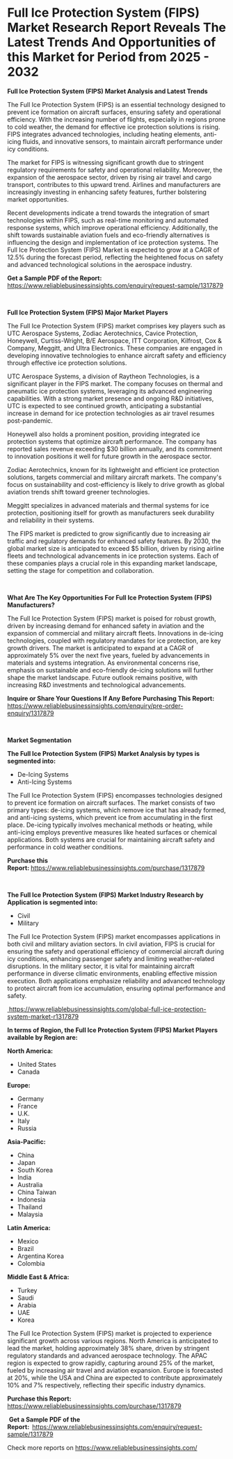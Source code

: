 <p><h1>Full Ice Protection System (FIPS) Market Research Report Reveals The Latest Trends And Opportunities of this Market for Period from 2025 - 2032</h1></p><p><strong>Full Ice Protection System (FIPS) Market Analysis and Latest Trends</strong></p>
<p><p>The Full Ice Protection System (FIPS) is an essential technology designed to prevent ice formation on aircraft surfaces, ensuring safety and operational efficiency. With the increasing number of flights, especially in regions prone to cold weather, the demand for effective ice protection solutions is rising. FIPS integrates advanced technologies, including heating elements, anti-icing fluids, and innovative sensors, to maintain aircraft performance under icy conditions.</p><p>The market for FIPS is witnessing significant growth due to stringent regulatory requirements for safety and operational reliability. Moreover, the expansion of the aerospace sector, driven by rising air travel and cargo transport, contributes to this upward trend. Airlines and manufacturers are increasingly investing in enhancing safety features, further bolstering market opportunities. </p><p>Recent developments indicate a trend towards the integration of smart technologies within FIPS, such as real-time monitoring and automated response systems, which improve operational efficiency. Additionally, the shift towards sustainable aviation fuels and eco-friendly alternatives is influencing the design and implementation of ice protection systems. The Full Ice Protection System (FIPS) Market is expected to grow at a CAGR of 12.5% during the forecast period, reflecting the heightened focus on safety and advanced technological solutions in the aerospace industry.</p></p>
<p><strong>Get a Sample PDF of the Report:&nbsp;</strong> <a href="https://www.reliablebusinessinsights.com/enquiry/request-sample/1317879?utm_campaign=1950&utm_medium=2&utm_source=Github&utm_content=ia&utm_term=02032025&utm_id=full-ice-protection-system-fips">https://www.reliablebusinessinsights.com/enquiry/request-sample/1317879</a></p>
<p>&nbsp;</p>
<p><strong>Full Ice Protection System (FIPS) Major Market Players</strong></p>
<p><p>The Full Ice Protection System (FIPS) market comprises key players such as UTC Aerospace Systems, Zodiac Aerotechnics, Cavice Protection, Honeywell, Curtiss-Wright, B/E Aerospace, ITT Corporation, Kilfrost, Cox & Company, Meggitt, and Ultra Electronics. These companies are engaged in developing innovative technologies to enhance aircraft safety and efficiency through effective ice protection solutions.</p><p>UTC Aerospace Systems, a division of Raytheon Technologies, is a significant player in the FIPS market. The company focuses on thermal and pneumatic ice protection systems, leveraging its advanced engineering capabilities. With a strong market presence and ongoing R&D initiatives, UTC is expected to see continued growth, anticipating a substantial increase in demand for ice protection technologies as air travel resumes post-pandemic.</p><p>Honeywell also holds a prominent position, providing integrated ice protection systems that optimize aircraft performance. The company has reported sales revenue exceeding $30 billion annually, and its commitment to innovation positions it well for future growth in the aerospace sector.</p><p>Zodiac Aerotechnics, known for its lightweight and efficient ice protection solutions, targets commercial and military aircraft markets. The company's focus on sustainability and cost-efficiency is likely to drive growth as global aviation trends shift toward greener technologies.</p><p>Meggitt specializes in advanced materials and thermal systems for ice protection, positioning itself for growth as manufacturers seek durability and reliability in their systems.</p><p>The FIPS market is predicted to grow significantly due to increasing air traffic and regulatory demands for enhanced safety features. By 2030, the global market size is anticipated to exceed $5 billion, driven by rising airline fleets and technological advancements in ice protection systems. Each of these companies plays a crucial role in this expanding market landscape, setting the stage for competition and collaboration.</p></p>
<p>&nbsp;</p>
<p><strong>What Are The Key Opportunities For Full Ice Protection System (FIPS) Manufacturers?</strong></p>
<p><p>The Full Ice Protection System (FIPS) market is poised for robust growth, driven by increasing demand for enhanced safety in aviation and the expansion of commercial and military aircraft fleets. Innovations in de-icing technologies, coupled with regulatory mandates for ice protection, are key growth drivers. The market is anticipated to expand at a CAGR of approximately 5% over the next five years, fueled by advancements in materials and systems integration. As environmental concerns rise, emphasis on sustainable and eco-friendly de-icing solutions will further shape the market landscape. Future outlook remains positive, with increasing R&D investments and technological advancements.</p></p>
<p><strong>Inquire or Share Your Questions If Any Before Purchasing This Report:</strong> <a href="https://www.reliablebusinessinsights.com/enquiry/pre-order-enquiry/1317879?utm_campaign=1950&utm_medium=2&utm_source=Github&utm_content=ia&utm_term=02032025&utm_id=full-ice-protection-system-fips">https://www.reliablebusinessinsights.com/enquiry/pre-order-enquiry/1317879</a></p>
<p>&nbsp;</p>
<p><strong>Market Segmentation</strong></p>
<p><strong>The Full Ice Protection System (FIPS) Market Analysis by types is segmented into:</strong></p>
<p><ul><li>De-Icing Systems</li><li>Anti-Icing Systems</li></ul></p>
<p><p>The Full Ice Protection System (FIPS) encompasses technologies designed to prevent ice formation on aircraft surfaces. The market consists of two primary types: de-icing systems, which remove ice that has already formed, and anti-icing systems, which prevent ice from accumulating in the first place. De-icing typically involves mechanical methods or heating, while anti-icing employs preventive measures like heated surfaces or chemical applications. Both systems are crucial for maintaining aircraft safety and performance in cold weather conditions.</p></p>
<p><strong>Purchase this Report:&nbsp;</strong><a href="https://www.reliablebusinessinsights.com/purchase/1317879?utm_campaign=1950&utm_medium=2&utm_source=Github&utm_content=ia&utm_term=02032025&utm_id=full-ice-protection-system-fips">https://www.reliablebusinessinsights.com/purchase/1317879</a></p>
<p>&nbsp;</p>
<p><strong>The Full Ice Protection System (FIPS) Market Industry Research by Application is segmented into:</strong></p>
<p><ul><li>Civil</li><li>Military</li></ul></p>
<p><p>The Full Ice Protection System (FIPS) market encompasses applications in both civil and military aviation sectors. In civil aviation, FIPS is crucial for ensuring the safety and operational efficiency of commercial aircraft during icy conditions, enhancing passenger safety and limiting weather-related disruptions. In the military sector, it is vital for maintaining aircraft performance in diverse climatic environments, enabling effective mission execution. Both applications emphasize reliability and advanced technology to protect aircraft from ice accumulation, ensuring optimal performance and safety.</p></p>
<p><a href="https://www.reliablebusinessinsights.com/global-full-ice-protection-system-market-r1317879?utm_campaign=1950&utm_medium=2&utm_source=Github&utm_content=ia&utm_term=02032025&utm_id=full-ice-protection-system-fips">&nbsp;https://www.reliablebusinessinsights.com/global-full-ice-protection-system-market-r1317879</a></p>
<p><strong>In terms of Region, the Full Ice Protection System (FIPS) Market Players available by Region are:</strong></p>
<p>
    <p> <strong> North America: </strong>
        <ul>
            <li>United States</li>
            <li>Canada</li>
        </ul>
        </p> 
    <p> <strong> Europe: </strong>
        <ul>
            <li>Germany</li>
            <li>France</li>
            <li>U.K.</li>
            <li>Italy</li>
            <li>Russia</li>
        </ul>
        </p> 
    <p> <strong> Asia-Pacific: </strong>
        <ul>
            <li>China</li>
            <li>Japan</li>
            <li>South Korea</li>
            <li>India</li>
            <li>Australia</li>
            <li>China Taiwan</li>
            <li>Indonesia</li>
            <li>Thailand</li>
            <li>Malaysia</li>
        </ul>
        </p> 
    <p> <strong> Latin America: </strong>
        <ul>
            <li>Mexico</li>
            <li>Brazil</li>
            <li>Argentina Korea</li>
            <li>Colombia</li>
        </ul>
        </p> 
    <p> <strong> Middle East & Africa: </strong>
        <ul>
            <li>Turkey</li>
            <li>Saudi</li>
            <li>Arabia</li>
            <li>UAE</li>
            <li>Korea</li>
        </ul>
    </p>
    </p>
<p><p>The Full Ice Protection System (FIPS) market is projected to experience significant growth across various regions. North America is anticipated to lead the market, holding approximately 38% share, driven by stringent regulatory standards and advanced aerospace technology. The APAC region is expected to grow rapidly, capturing around 25% of the market, fueled by increasing air travel and aviation expansion. Europe is forecasted at 20%, while the USA and China are expected to contribute approximately 10% and 7% respectively, reflecting their specific industry dynamics.</p></p>
<p><strong>Purchase this Report: </strong><a href="https://www.reliablebusinessinsights.com/purchase/1317879?utm_campaign=1950&utm_medium=2&utm_source=Github&utm_content=ia&utm_term=02032025&utm_id=full-ice-protection-system-fips">https://www.reliablebusinessinsights.com/purchase/1317879</a></p>
<p>&nbsp;<strong>Get a Sample PDF of the Report:&nbsp;&nbsp;</strong><a href="https://www.reliablebusinessinsights.com/enquiry/request-sample/1317879?utm_campaign=1950&utm_medium=2&utm_source=Github&utm_content=ia&utm_term=02032025&utm_id=full-ice-protection-system-fips">https://www.reliablebusinessinsights.com/enquiry/request-sample/1317879</a></p>
<p><strong></strong></p>
<p>Check more reports on <a href="https://www.reliablebusinessinsights.com/?utm_campaign=1950&utm_medium=2&utm_source=Github&utm_content=ia&utm_term=02032025&utm_id=full-ice-protection-system-fips">https://www.reliablebusinessinsights.com/</a></p>